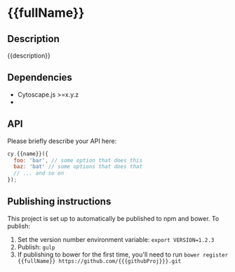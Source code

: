 {{fullName}}
================================================================================


## Description

{{description}}


## Dependencies

 * Cytoscape.js >=x.y.z
 * <List your dependencies here please>


## API

Please briefly describe your API here:

```js
cy.{{name}}({
  foo: 'bar', // some option that does this
  baz: 'bat' // some options that does that
  // ... and so on
});
```


## Publishing instructions

This project is set up to automatically be published to npm and bower.  To publish:

1. Set the version number environment variable: `export VERSION=1.2.3`
1. Publish: `gulp`
1. If publishing to bower for the first time, you'll need to run `bower register {{fullName}} https://github.com/{{{githubProj}}}.git`